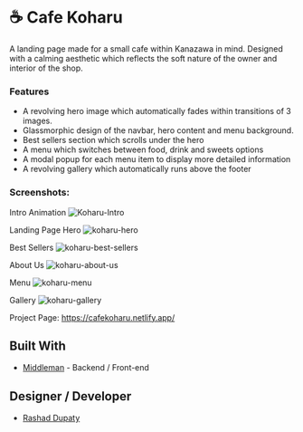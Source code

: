 # ☕ Cafe Koharu

A landing page made for a small cafe within Kanazawa in mind. Designed with a calming aesthetic which reflects the soft nature of the owner and interior of the shop. 

### Features
- A revolving hero image which automatically fades within transitions of 3 images.
- Glassmorphic design of the navbar, hero content and menu background.
- Best sellers section which scrolls under the hero
- A menu which switches between food, drink and sweets options
- A modal popup for each menu item to display more detailed information
- A revolving gallery which automatically runs above the footer

### Screenshots:

Intro Animation
![Koharu-Intro](https://github.com/user-attachments/assets/cb418d89-b255-4397-b311-e0323d25c70e)

Landing Page Hero
![koharu-hero](https://github.com/user-attachments/assets/a14d7ea0-254e-4bf9-8c13-51203779a0be)

Best Sellers
![koharu-best-sellers](https://github.com/user-attachments/assets/ea0fd5cc-613f-4749-b209-78a6e5bca90b)

About Us
![koharu-about-us](https://github.com/user-attachments/assets/75180ae1-c2d0-4a6f-9ec9-a05b1df20eca)

Menu
![koharu-menu](https://github.com/user-attachments/assets/e9dfd671-1190-4cdd-96d0-a77a2ef80977)

Gallery
![koharu-gallery](https://github.com/user-attachments/assets/b164fcec-117d-4102-86a8-ad61ecbf71b7)


Project Page: https://cafekoharu.netlify.app/


## Built With
- [Middleman](https://middlemanapp.com/) - Backend / Front-end

## Designer / Developer
- [Rashad Dupaty](https://www.linkedin.com/in/rashaddupaty/)
